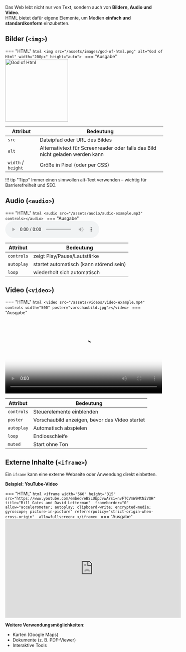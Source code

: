 Das Web lebt nicht nur von Text, sondern auch von **Bildern, Audio und Video**.  
HTML bietet dafür eigene Elemente, um Medien **einfach und standardkonform** einzubetten.

## Bilder (`<img>`)

=== "HTML"
    ```html
    <img src="/assets/images/god-of-html.png" alt="God of Html" width="200px" height="auto">
    ```
=== "Ausgabe"
    <img src="/assets/images/god-of-html.png" alt="God of Html" width="200px" height="auto">

| Attribut           | Bedeutung                                                                     |
| ------------------ | ----------------------------------------------------------------------------- |
| `src`              | Dateipfad oder URL des Bildes                                                 |
| `alt`              | Alternativtext für Screenreader oder falls das Bild nicht geladen werden kann |
| `width` / `height` | Größe in Pixel (oder per CSS)                                                 |


!!! tip "Tipp"
    Immer einen sinnvollen alt-Text verwenden – wichtig für Barrierefreiheit und SEO.

## Audio (`<audio>`)

=== "HTML"
    ```html
    <audio src="/assets/audio/audio-example.mp3" controls></audio>
    ```
=== "Ausgabe"
    <audio src="/assets/audio/audio-example.mp3" controls></audio>

| Attribut           | Bedeutung                                                                     |
| ------------------ | ----------------------------------------------------------------------------- |
| `controls`         | zeigt Play/Pause/Lautstärke                                                   |
| `autoplay`         | startet automatisch (kann störend sein)                                       |
| `loop`             | wiederholt sich automatisch                                                   |

## Video (`<video>`)

=== "HTML"
    ```html
    <video src="/assets/videos/video-example.mp4" controls width="500" poster="vorschaubild.jpg"></video>
    ```
=== "Ausgabe"
    <video src="/assets/videos/video-example.mp4" controls width="500" poster="/assets/images/vorschaubild_video-example.png"></video>

| Attribut   | Bedeutung                                      |
| ---------- | ---------------------------------------------- |
| `controls` | Steuerelemente einblenden                      |
| `poster`   | Vorschaubild anzeigen, bevor das Video startet |
| `autoplay` | Automatisch abspielen                          |
| `loop`     | Endlosschleife                                 |
| `muted`    | Start ohne Ton                                 |


## Externe Inhalte (`<iframe>`)

Ein `iframe` kann eine externe Webseite oder Anwendung direkt einbetten.

**Beispiel: YouTube-Video**

=== "HTML"
    ```html
    <iframe width="560" height="315" 
        src="https://www.youtube.com/embed/eBSLUbpJvwA?si=nvFTCVmW9MtNiVQH" 
        title="Bill Gates and David Letterman" 
        frameborder="0" 
        allow="accelerometer; autoplay; clipboard-write; encrypted-media; gyroscope; picture-in-picture"
        referrerpolicy="strict-origin-when-cross-origin" 
        allowfullscreen>
    </iframe>
    ```
=== "Ausgabe"
    <iframe width="560" height="315" 
        src="https://www.youtube.com/embed/eBSLUbpJvwA?si=nvFTCVmW9MtNiVQH" 
        title="Bill Gates and David Letterman" 
        frameborder="0" 
        allow="accelerometer; autoplay; clipboard-write; encrypted-media; gyroscope; picture-in-picture"
        referrerpolicy="strict-origin-when-cross-origin" 
        allowfullscreen>
    </iframe>

**Weitere Verwendungsmöglichkeiten:**

- Karten (Google Maps)
- Dokumente (z. B. PDF-Viewer)
- Interaktive Tools